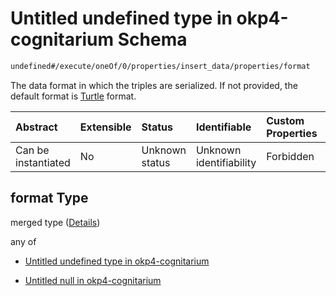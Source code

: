 # Untitled undefined type in okp4-cognitarium Schema

```txt
undefined#/execute/oneOf/0/properties/insert_data/properties/format
```

The data format in which the triples are serialized. If not provided, the default format is [Turtle](https://www.w3.org/TR/turtle/) format.

| Abstract            | Extensible | Status         | Identifiable            | Custom Properties | Additional Properties | Access Restrictions | Defined In                                                                     |
| :------------------ | :--------- | :------------- | :---------------------- | :---------------- | :-------------------- | :------------------ | :----------------------------------------------------------------------------- |
| Can be instantiated | No         | Unknown status | Unknown identifiability | Forbidden         | Allowed               | none                | [okp4-cognitarium.json\*](schema/okp4-cognitarium.json "open original schema") |

## format Type

merged type ([Details](okp4-cognitarium-executemsg-oneof-insertdata-properties-insert_data-properties-format.md))

any of

* [Untitled undefined type in okp4-cognitarium](okp4-cognitarium-executemsg-oneof-insertdata-properties-insert_data-properties-format-anyof-0.md "check type definition")

* [Untitled null in okp4-cognitarium](okp4-cognitarium-executemsg-oneof-insertdata-properties-insert_data-properties-format-anyof-1.md "check type definition")
